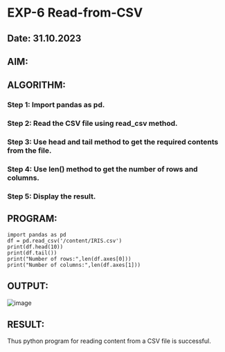 # EXP-6 Read-from-CSV
## Date: 31.10.2023
## AIM:

## ALGORITHM:
### Step 1: Import pandas as pd.
### Step 2: Read the CSV file using read_csv method.
### Step 3: Use head and tail method to get the required contents from the file.
### Step 4: Use len() method to get the number of rows and columns.
### Step 5: Display the result.

## PROGRAM:
```
import pandas as pd
df = pd.read_csv('/content/IRIS.csv')
print(df.head(10))
print(df.tail())
print("Number of rows:",len(df.axes[0]))
print("Number of columns:",len(df.axes[1]))

```
## OUTPUT:

![image](https://github.com/Richard01072002/Read-from-CSV/assets/141472248/e9f2aba6-4095-408e-a995-8ae55ab962e6)

## RESULT:
Thus python program for reading content from a CSV file is successful.
